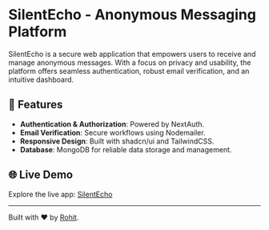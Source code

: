 # SilentEcho - Anonymous Messaging Platform

SilentEcho is a secure web application that empowers users to receive and manage anonymous messages. With a focus on privacy and usability, the platform offers seamless authentication, robust email verification, and an intuitive dashboard.

## 🚀 Features

- **Authentication & Authorization**: Powered by NextAuth.
- **Email Verification**: Secure workflows using Nodemailer.
- **Responsive Design**: Built with shadcn/ui and TailwindCSS.
- **Database**: MongoDB for reliable data storage and management.

## 🌐 Live Demo

Explore the live app: [SilentEcho](https://silentecho.vercel.app/)

<!-- ## 📂 Repository

Find the source code here: [GitHub - SilentEcho](https://github.com/rohits-web03/SilentEcho) -->

---

Built with ❤️ by [Rohit](https://github.com/rohits-web03).